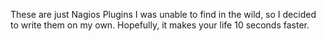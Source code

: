 These are just Nagios Plugins I was unable to find in the wild, so I decided to write them on my own. Hopefully, it makes your life 10 seconds faster. 
